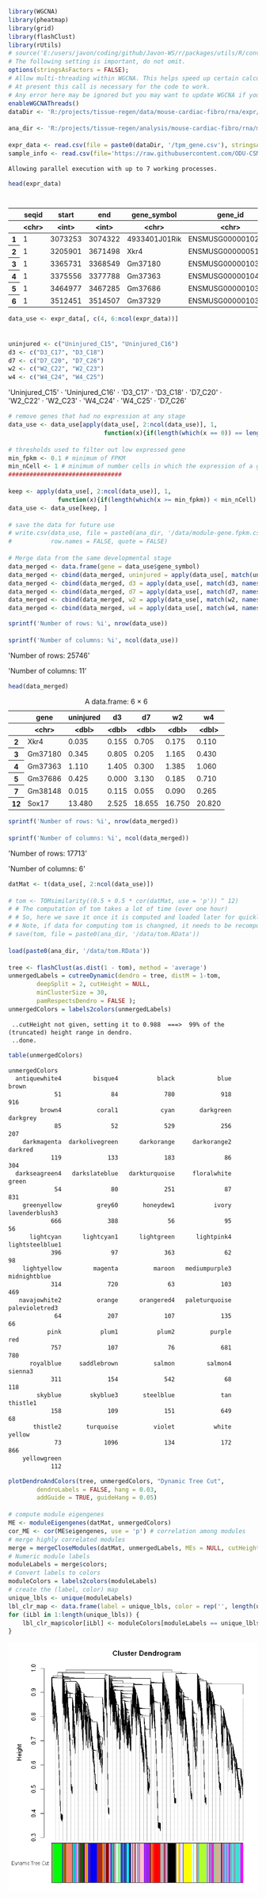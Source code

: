 ```R
library(WGCNA)
library(pheatmap)
library(grid)
library(flashClust)
library(rUtils)
# source('E:/users/javon/coding/github/Javon-WS/r/packages/utils/R/convMatIdx1to2.R')
# The following setting is important, do not omit.
options(stringsAsFactors = FALSE);
# Allow multi-threading within WGCNA. This helps speed up certain calculations.
# At present this call is necessary for the code to work.
# Any error here may be ignored but you may want to update WGCNA if you see one.
enableWGCNAThreads()
dataDir <- 'R:/projects/tissue-regen/data/mouse-cardiac-fibro/rna/expr/pooled/'

ana_dir <- 'R:/projects/tissue-regen/analysis/mouse-cardiac-fibro/rna/module/'

expr_data <- read.csv(file = paste0(dataDir, '/tpm_gene.csv'), stringsAsFactors = FALSE)
sample_info <- read.csv(file='https://raw.githubusercontent.com/ODU-CSM/functional-genomics/master/data-analysis/mouse-cadiac-fibro/rna/samples-info.md?token=AM4TEPP77XHKVZGFCZ655DC72KPUG')
```

    Allowing parallel execution with up to 7 working processes.
    


```R
head(expr_data)
```


<table>
<caption>A data.frame: 6 × 15</caption>
<thead>
	<tr><th></th><th scope=col>seqid</th><th scope=col>start</th><th scope=col>end</th><th scope=col>gene_symbol</th><th scope=col>gene_id</th><th scope=col>Uninjured_C15</th><th scope=col>Uninjured_C16</th><th scope=col>D3_C17</th><th scope=col>D3_C18</th><th scope=col>D7_C20</th><th scope=col>W2_C22</th><th scope=col>W2_C23</th><th scope=col>W4_C24</th><th scope=col>W4_C25</th><th scope=col>D7_C26</th></tr>
	<tr><th></th><th scope=col>&lt;chr&gt;</th><th scope=col>&lt;int&gt;</th><th scope=col>&lt;int&gt;</th><th scope=col>&lt;chr&gt;</th><th scope=col>&lt;chr&gt;</th><th scope=col>&lt;dbl&gt;</th><th scope=col>&lt;dbl&gt;</th><th scope=col>&lt;dbl&gt;</th><th scope=col>&lt;dbl&gt;</th><th scope=col>&lt;dbl&gt;</th><th scope=col>&lt;dbl&gt;</th><th scope=col>&lt;dbl&gt;</th><th scope=col>&lt;dbl&gt;</th><th scope=col>&lt;dbl&gt;</th><th scope=col>&lt;dbl&gt;</th></tr>
</thead>
<tbody>
	<tr><th scope=row>1</th><td>1</td><td>3073253</td><td>3074322</td><td>4933401J01Rik</td><td>ENSMUSG00000102693</td><td>0.00</td><td>0.00</td><td>0.00</td><td>0.00</td><td>0.00</td><td>0.00</td><td>0.00</td><td>0.00</td><td>0.00</td><td>0.00</td></tr>
	<tr><th scope=row>2</th><td>1</td><td>3205901</td><td>3671498</td><td>Xkr4         </td><td>ENSMUSG00000051951</td><td>0.02</td><td>0.05</td><td>0.31</td><td>0.00</td><td>0.59</td><td>0.00</td><td>0.35</td><td>0.03</td><td>0.19</td><td>0.82</td></tr>
	<tr><th scope=row>3</th><td>1</td><td>3365731</td><td>3368549</td><td>Gm37180      </td><td>ENSMUSG00000103377</td><td>0.09</td><td>0.60</td><td>0.06</td><td>1.55</td><td>0.41</td><td>1.79</td><td>0.54</td><td>0.86</td><td>0.00</td><td>0.00</td></tr>
	<tr><th scope=row>4</th><td>1</td><td>3375556</td><td>3377788</td><td>Gm37363      </td><td>ENSMUSG00000104017</td><td>1.15</td><td>1.07</td><td>0.15</td><td>2.66</td><td>0.60</td><td>1.42</td><td>1.35</td><td>0.51</td><td>1.61</td><td>0.00</td></tr>
	<tr><th scope=row>5</th><td>1</td><td>3464977</td><td>3467285</td><td>Gm37686      </td><td>ENSMUSG00000103025</td><td>0.00</td><td>0.85</td><td>0.00</td><td>0.00</td><td>4.74</td><td>0.00</td><td>0.37</td><td>0.00</td><td>1.42</td><td>1.52</td></tr>
	<tr><th scope=row>6</th><td>1</td><td>3512451</td><td>3514507</td><td>Gm37329      </td><td>ENSMUSG00000103201</td><td>0.00</td><td>0.00</td><td>0.04</td><td>0.00</td><td>0.00</td><td>0.00</td><td>0.00</td><td>0.00</td><td>0.00</td><td>0.00</td></tr>
</tbody>
</table>




```R
data_use <- expr_data[, c(4, 6:ncol(expr_data))]


uninjured <- c("Uninjured_C15", "Uninjured_C16")
d3 <- c("D3_C17", "D3_C18")
d7 <- c("D7_C20", "D7_C26")
w2 <- c("W2_C22", "W2_C23")
w4 <- c("W4_C24", "W4_C25")
```


<style>
.list-inline {list-style: none; margin:0; padding: 0}
.list-inline>li {display: inline-block}
.list-inline>li:not(:last-child)::after {content: "\00b7"; padding: 0 .5ex}
</style>
<ol class=list-inline><li>'Uninjured_C15'</li><li>'Uninjured_C16'</li><li>'D3_C17'</li><li>'D3_C18'</li><li>'D7_C20'</li><li>'W2_C22'</li><li>'W2_C23'</li><li>'W4_C24'</li><li>'W4_C25'</li><li>'D7_C26'</li></ol>




```R
# remove genes that had no expression at any stage
data_use <- data_use[apply(data_use[, 2:ncol(data_use)], 1, 
                           function(x){if(length(which(x == 0)) == length(x)) return(FALSE) else return(TRUE)}), ] # 19040, no gene is removed from this

# thresholds used to filter out low expressed gene
min_fpkm <- 0.1 # minimum of FPKM
min_nCell <- 1 # minimum of number cells in which the expression of a gene is at least min_fpkm
################################

keep <- apply(data_use[, 2:ncol(data_use)], 1, 
              function(x){if(length(which(x >= min_fpkm)) < min_nCell) return(FALSE) else return(TRUE)})
data_use <- data_use[keep, ]

# save the data for future use
# write.csv(data_use, file = paste0(ana_dir, '/data/module-gene.fpkm.csv'),
#           row.names = FALSE, quote = FALSE)

# Merge data from the same developmental stage
data_merged <- data.frame(gene = data_use$gene_symbol)
data_merged <- cbind(data_merged, uninjured = apply(data_use[, match(uninjured, names(data_use))], 1, mean))
data_merged <- cbind(data_merged, d3 = apply(data_use[, match(d3, names(data_use))], 1, mean))
data_merged <- cbind(data_merged, d7 = apply(data_use[, match(d7, names(data_use))], 1, mean))
data_merged <- cbind(data_merged, w2 = apply(data_use[, match(w2, names(data_use))], 1, mean))
data_merged <- cbind(data_merged, w4 = apply(data_use[, match(w4, names(data_use))], 1, mean))
```


```R
sprintf('Number of rows: %i', nrow(data_use))

sprintf('Number of columns: %i', ncol(data_use))
```


'Number of rows: 25746'



'Number of columns: 11'



```R
head(data_merged)
```


<table>
<caption>A data.frame: 6 × 6</caption>
<thead>
	<tr><th></th><th scope=col>gene</th><th scope=col>uninjured</th><th scope=col>d3</th><th scope=col>d7</th><th scope=col>w2</th><th scope=col>w4</th></tr>
	<tr><th></th><th scope=col>&lt;chr&gt;</th><th scope=col>&lt;dbl&gt;</th><th scope=col>&lt;dbl&gt;</th><th scope=col>&lt;dbl&gt;</th><th scope=col>&lt;dbl&gt;</th><th scope=col>&lt;dbl&gt;</th></tr>
</thead>
<tbody>
	<tr><th scope=row>2</th><td>Xkr4   </td><td> 0.035</td><td>0.155</td><td> 0.705</td><td> 0.175</td><td> 0.110</td></tr>
	<tr><th scope=row>3</th><td>Gm37180</td><td> 0.345</td><td>0.805</td><td> 0.205</td><td> 1.165</td><td> 0.430</td></tr>
	<tr><th scope=row>4</th><td>Gm37363</td><td> 1.110</td><td>1.405</td><td> 0.300</td><td> 1.385</td><td> 1.060</td></tr>
	<tr><th scope=row>5</th><td>Gm37686</td><td> 0.425</td><td>0.000</td><td> 3.130</td><td> 0.185</td><td> 0.710</td></tr>
	<tr><th scope=row>7</th><td>Gm38148</td><td> 0.015</td><td>0.115</td><td> 0.055</td><td> 0.090</td><td> 0.265</td></tr>
	<tr><th scope=row>12</th><td>Sox17  </td><td>13.480</td><td>2.525</td><td>18.655</td><td>16.750</td><td>20.820</td></tr>
</tbody>
</table>




```R
sprintf('Number of rows: %i', nrow(data_merged))

sprintf('Number of columns: %i', ncol(data_merged))

```


'Number of rows: 17713'



'Number of columns: 6'



```R
datMat <- t(data_use[, 2:ncol(data_use)])

# tom <- TOMsimilarity((0.5 + 0.5 * cor(datMat, use = 'p')) ^ 12)
# # The computation of tom takes a lot of time (over one hour)
# # So, here we save it once it is computed and loaded later for quickly generating the pdf document.
# # Note, if data for computing tom is changned, it needs to be recomputed.
# save(tom, file = paste0(ana_dir, '/data/tom.RData'))

load(paste0(ana_dir, '/data/tom.RData'))

tree <- flashClust(as.dist(1 - tom), method = 'average')
unmergedLabels = cutreeDynamic(dendro = tree, distM = 1-tom,
		deepSplit = 2, cutHeight = NULL,
		minClusterSize = 30,
		pamRespectsDendro = FALSE );
unmergedColors = labels2colors(unmergedLabels)
```

     ..cutHeight not given, setting it to 0.988  ===>  99% of the (truncated) height range in dendro.
     ..done.
    


```R
table(unmergedColors)
```


    unmergedColors
      antiquewhite4         bisque4           black            blue           brown 
                 51              84             780             918             916 
             brown4          coral1            cyan       darkgreen        darkgrey 
                 85              52             529             256             207 
        darkmagenta  darkolivegreen      darkorange     darkorange2         darkred 
                119             133             183              86             304 
      darkseagreen4   darkslateblue   darkturquoise     floralwhite           green 
                 54              80             251              87             831 
        greenyellow          grey60       honeydew1           ivory  lavenderblush3 
                666             388              56              95              56 
          lightcyan      lightcyan1      lightgreen      lightpink4 lightsteelblue1 
                396              97             363              62              98 
        lightyellow         magenta          maroon   mediumpurple3    midnightblue 
                314             720              63             103             469 
       navajowhite2          orange      orangered4   paleturquoise  palevioletred3 
                 64             207             107             135              66 
               pink           plum1           plum2          purple             red 
                757             107              76             681             780 
          royalblue     saddlebrown          salmon         salmon4         sienna3 
                311             154             542              68             118 
            skyblue        skyblue3       steelblue             tan        thistle1 
                158             109             151             649              68 
           thistle2       turquoise          violet           white          yellow 
                 73            1096             134             172             866 
        yellowgreen 
                112 



```R
plotDendroAndColors(tree, unmergedColors, "Dynamic Tree Cut",
		dendroLabels = FALSE, hang = 0.03,
		addGuide = TRUE, guideHang = 0.05)

# compute module eigengenes 
ME <- moduleEigengenes(datMat, unmergedColors)
cor_ME <- cor(ME$eigengenes, use = 'p') # correlation among modules
# merge highly correlated modules
merge = mergeCloseModules(datMat, unmergedLabels, MEs = NULL, cutHeight = 0.5, verbose = 3)
# Numeric module labels
moduleLabels = merge$colors;
# Convert labels to colors
moduleColors = labels2colors(moduleLabels)
# create the (label, color) map
unique_lbls <- unique(moduleLabels)
lbl_clr_map <- data.frame(label = unique_lbls, color = rep('', length(unique_lbls)))
for (iLbl in 1:length(unique_lbls)) {
	lbl_clr_map$color[iLbl] <- moduleColors[moduleLabels == unique_lbls[iLbl]][1]
}
```

    

    
![png](output_9_1.png)
    



```R

```
